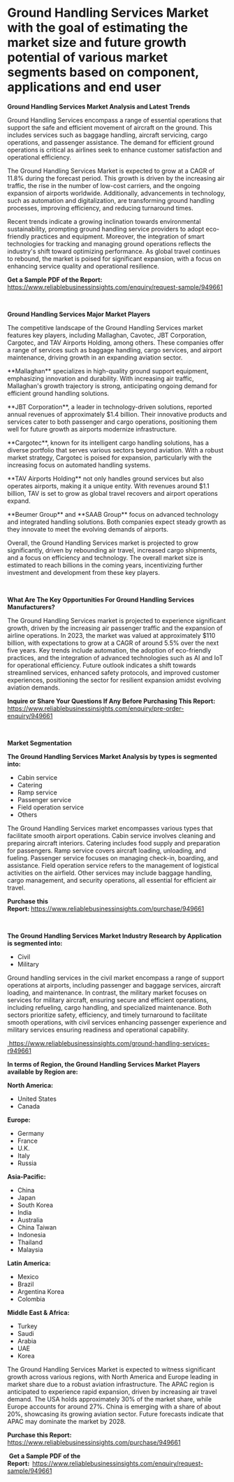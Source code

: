 <p><h1>Ground Handling Services Market with the goal of estimating the market size and future growth potential of various market segments based on component, applications and end user</h1></p><p><strong>Ground Handling Services Market Analysis and Latest Trends</strong></p>
<p><p>Ground Handling Services encompass a range of essential operations that support the safe and efficient movement of aircraft on the ground. This includes services such as baggage handling, aircraft servicing, cargo operations, and passenger assistance. The demand for efficient ground operations is critical as airlines seek to enhance customer satisfaction and operational efficiency.</p><p>The Ground Handling Services Market is expected to grow at a CAGR of 11.8% during the forecast period. This growth is driven by the increasing air traffic, the rise in the number of low-cost carriers, and the ongoing expansion of airports worldwide. Additionally, advancements in technology, such as automation and digitalization, are transforming ground handling processes, improving efficiency, and reducing turnaround times.</p><p>Recent trends indicate a growing inclination towards environmental sustainability, prompting ground handling service providers to adopt eco-friendly practices and equipment. Moreover, the integration of smart technologies for tracking and managing ground operations reflects the industry's shift toward optimizing performance. As global travel continues to rebound, the market is poised for significant expansion, with a focus on enhancing service quality and operational resilience.</p></p>
<p><strong>Get a Sample PDF of the Report:&nbsp;</strong> <a href="https://www.reliablebusinessinsights.com/enquiry/request-sample/949661?utm_campaign=3203&utm_medium=2&utm_source=Github&utm_content=ia&utm_term=18042025&utm_id=ground-handling-services">https://www.reliablebusinessinsights.com/enquiry/request-sample/949661</a></p>
<p>&nbsp;</p>
<p><strong>Ground Handling Services Major Market Players</strong></p>
<p><p>The competitive landscape of the Ground Handling Services market features key players, including Mallaghan, Cavotec, JBT Corporation, Cargotec, and TAV Airports Holding, among others. These companies offer a range of services such as baggage handling, cargo services, and airport maintenance, driving growth in an expanding aviation sector.</p><p>**Mallaghan** specializes in high-quality ground support equipment, emphasizing innovation and durability. With increasing air traffic, Mallaghan's growth trajectory is strong, anticipating ongoing demand for efficient ground handling solutions.</p><p>**JBT Corporation**, a leader in technology-driven solutions, reported annual revenues of approximately $1.4 billion. Their innovative products and services cater to both passenger and cargo operations, positioning them well for future growth as airports modernize infrastructure.</p><p>**Cargotec**, known for its intelligent cargo handling solutions, has a diverse portfolio that serves various sectors beyond aviation. With a robust market strategy, Cargotec is poised for expansion, particularly with the increasing focus on automated handling systems.</p><p>**TAV Airports Holding** not only handles ground services but also operates airports, making it a unique entity. With revenues around $1.1 billion, TAV is set to grow as global travel recovers and airport operations expand.</p><p>**Beumer Group** and **SAAB Group** focus on advanced technology and integrated handling solutions. Both companies expect steady growth as they innovate to meet the evolving demands of airports.</p><p>Overall, the Ground Handling Services market is projected to grow significantly, driven by rebounding air travel, increased cargo shipments, and a focus on efficiency and technology. The overall market size is estimated to reach billions in the coming years, incentivizing further investment and development from these key players.</p></p>
<p>&nbsp;</p>
<p><strong>What Are The Key Opportunities For Ground Handling Services Manufacturers?</strong></p>
<p><p>The Ground Handling Services market is projected to experience significant growth, driven by the increasing air passenger traffic and the expansion of airline operations. In 2023, the market was valued at approximately $110 billion, with expectations to grow at a CAGR of around 5.5% over the next five years. Key trends include automation, the adoption of eco-friendly practices, and the integration of advanced technologies such as AI and IoT for operational efficiency. Future outlook indicates a shift towards streamlined services, enhanced safety protocols, and improved customer experiences, positioning the sector for resilient expansion amidst evolving aviation demands.</p></p>
<p><strong>Inquire or Share Your Questions If Any Before Purchasing This Report:</strong> <a href="https://www.reliablebusinessinsights.com/enquiry/pre-order-enquiry/949661?utm_campaign=3203&utm_medium=2&utm_source=Github&utm_content=ia&utm_term=18042025&utm_id=ground-handling-services">https://www.reliablebusinessinsights.com/enquiry/pre-order-enquiry/949661</a></p>
<p>&nbsp;</p>
<p><strong>Market Segmentation</strong></p>
<p><strong>The Ground Handling Services Market Analysis by types is segmented into:</strong></p>
<p><ul><li>Cabin service</li><li>Catering</li><li>Ramp service</li><li>Passenger service</li><li>Field operation service</li><li>Others</li></ul></p>
<p><p>The Ground Handling Services market encompasses various types that facilitate smooth airport operations. Cabin service involves cleaning and preparing aircraft interiors. Catering includes food supply and preparation for passengers. Ramp service covers aircraft loading, unloading, and fueling. Passenger service focuses on managing check-in, boarding, and assistance. Field operation service refers to the management of logistical activities on the airfield. Other services may include baggage handling, cargo management, and security operations, all essential for efficient air travel.</p></p>
<p><strong>Purchase this Report:&nbsp;</strong><a href="https://www.reliablebusinessinsights.com/purchase/949661?utm_campaign=3203&utm_medium=2&utm_source=Github&utm_content=ia&utm_term=18042025&utm_id=ground-handling-services">https://www.reliablebusinessinsights.com/purchase/949661</a></p>
<p>&nbsp;</p>
<p><strong>The Ground Handling Services Market Industry Research by Application is segmented into:</strong></p>
<p><ul><li>Civil</li><li>Military</li></ul></p>
<p><p>Ground handling services in the civil market encompass a range of support operations at airports, including passenger and baggage services, aircraft loading, and maintenance. In contrast, the military market focuses on services for military aircraft, ensuring secure and efficient operations, including refueling, cargo handling, and specialized maintenance. Both sectors prioritize safety, efficiency, and timely turnaround to facilitate smooth operations, with civil services enhancing passenger experience and military services ensuring readiness and operational capability.</p></p>
<p><a href="https://www.reliablebusinessinsights.com/ground-handling-services-r949661?utm_campaign=3203&utm_medium=2&utm_source=Github&utm_content=ia&utm_term=18042025&utm_id=ground-handling-services">&nbsp;https://www.reliablebusinessinsights.com/ground-handling-services-r949661</a></p>
<p><strong>In terms of Region, the Ground Handling Services Market Players available by Region are:</strong></p>
<p>
    <p> <strong> North America: </strong>
        <ul>
            <li>United States</li>
            <li>Canada</li>
        </ul>
        </p> 
    <p> <strong> Europe: </strong>
        <ul>
            <li>Germany</li>
            <li>France</li>
            <li>U.K.</li>
            <li>Italy</li>
            <li>Russia</li>
        </ul>
        </p> 
    <p> <strong> Asia-Pacific: </strong>
        <ul>
            <li>China</li>
            <li>Japan</li>
            <li>South Korea</li>
            <li>India</li>
            <li>Australia</li>
            <li>China Taiwan</li>
            <li>Indonesia</li>
            <li>Thailand</li>
            <li>Malaysia</li>
        </ul>
        </p> 
    <p> <strong> Latin America: </strong>
        <ul>
            <li>Mexico</li>
            <li>Brazil</li>
            <li>Argentina Korea</li>
            <li>Colombia</li>
        </ul>
        </p> 
    <p> <strong> Middle East & Africa: </strong>
        <ul>
            <li>Turkey</li>
            <li>Saudi</li>
            <li>Arabia</li>
            <li>UAE</li>
            <li>Korea</li>
        </ul>
    </p>
    </p>
<p><p>The Ground Handling Services Market is expected to witness significant growth across various regions, with North America and Europe leading in market share due to a robust aviation infrastructure. The APAC region is anticipated to experience rapid expansion, driven by increasing air travel demand. The USA holds approximately 30% of the market share, while Europe accounts for around 27%. China is emerging with a share of about 20%, showcasing its growing aviation sector. Future forecasts indicate that APAC may dominate the market by 2028.</p></p>
<p><strong>Purchase this Report: </strong><a href="https://www.reliablebusinessinsights.com/purchase/949661?utm_campaign=3203&utm_medium=2&utm_source=Github&utm_content=ia&utm_term=18042025&utm_id=ground-handling-services">https://www.reliablebusinessinsights.com/purchase/949661</a></p>
<p>&nbsp;<strong>Get a Sample PDF of the Report:&nbsp;&nbsp;</strong><a href="https://www.reliablebusinessinsights.com/enquiry/request-sample/949661?utm_campaign=3203&utm_medium=2&utm_source=Github&utm_content=ia&utm_term=18042025&utm_id=ground-handling-services">https://www.reliablebusinessinsights.com/enquiry/request-sample/949661</a></p>
<p><strong></strong></p>
<p><p></p><p></p><p></p></p>